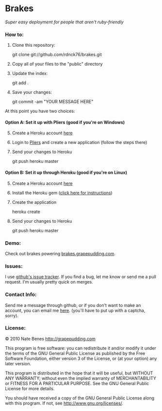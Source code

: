 Brakes
=========
*Super easy deployment for people that aren't ruby-friendly*

### How to:

1) Clone this repository:

    git clone git://github.com/rdnck76/brakes.git
2) Copy all of your files to the "public" directory

3) Update the index:

    git add .
4) Save your changes:

    git commit -am "YOUR MESSAGE HERE"

At this point you have two choices:

#### Option A: Set it up with Pliers (good if you're on Windows)

5) Create a Heroku account [here](https://api.heroku.com/signup)

6) Login to [Pliers](https://pliers.heroku.com) and create a new application (follow the steps there)

7) Send your changes to Heroku

    git push heroku master


#### Option B: Set it up through Heroku (good if you're on Linux)

5) Create a Heroku account [here](https://api.heroku.com/signup)

6) Install the Heroku gem ([click here for instructions](http://docs.heroku.com/heroku-command))

7) Create the application

    heroku create
8) Send your changes to Heroku

    git push heroku master

### Demo:
Check out brakes powering [brakes.grapepudding.com](http://brakes.grapepudding.com).

### Issues:

I use [github's issue tracker](http://github.com/rdnck76/brakes/issues).  If you find a bug, let me know or send me a pull request.  I'm usually pretty quick on merges.

### Contact Info:
Send me a message through github, or if you don't want to make an account, you can email me [here](http://www.google.com/recaptcha/mailhide/d?k=019VOY8sZpMAlsOi1rUb7h5w==&c=11YgbNIYIBV1qjUDhHdKEkjtNy7aEvAj4ivxy4l_hWg=). (you'll have to put up with a captcha, sorry).

### License:
© 2010 Nate Benes <http://grapepudding.com>

This program is free software: you can redistribute it and/or modify
it under the terms of the GNU General Public License as published by
the Free Software Foundation, either version 3 of the License, or
(at your option) any later version.

This program is distributed in the hope that it will be useful,
but WITHOUT ANY WARRANTY; without even the implied warranty of
MERCHANTABILITY or FITNESS FOR A PARTICULAR PURPOSE.  See the
GNU General Public License for more details.

You should have received a copy of the GNU General Public License
along with this program.  If not, see <http://www.gnu.org/licenses/>.